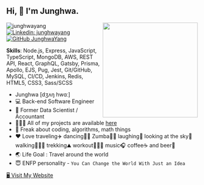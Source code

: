 ## Hi, 👋 I'm Junghwa.

<img align="right" src="https://media.giphy.com/media/RkX2zcpO79EAf82ESl/giphy.gif" width=250 />

![junghwayang](https://komarev.com/ghpvc/?username=junghwayang)
[![Linkedin: junghwayang](https://img.shields.io/badge/-junghwayang-blue?style=flat&logo=Linkedin&logoColor=white&link=https://www.linkedin.com/in/junghwayang/)](https://www.linkedin.com/in/junghwayang)
[![GitHub JunghwaYang](https://img.shields.io/github/followers/junghwayang?label=Follow&style=social)](https://github.com/junghwayang)

<p><b>Skills</b>: Node.js, Express, JavaScript, TypeScript, MongoDB, AWS, REST API, React, GraphQL, Gatsby, Prisma, Apollo, EJS, Pug, Jest, Git/GitHub, MySQL, CI/CD, Jenkins, Redis, HTML5, CSS3, Sass/SCSS

- Junghwa [dʒʌŋ hwɑː]
- 💻 Back-end Software Engineer
- 🔢 Former Data Scientist / Accountant
- 👩🏻‍💻 All of my projects are available [here](https://junghwayang.com/projects)
- 🥰 Freak about coding, algorithms, math things
- ❤️ Love traveling✈️ dancing💃🏽 Zumba👯‍♂️ laughing🤣 looking at the sky🌅 walking🚶🏽‍♀️ trekking⛰ workout🏋🏽‍♀️ music🎧 coffee☕️ and beer🍺
- 🌏 Life Goal : Travel around the world
- 😇 ENFP personality - `You Can Change the World With Just an Idea`

[🖥 Visit My Website](https://junghwayang.com)
